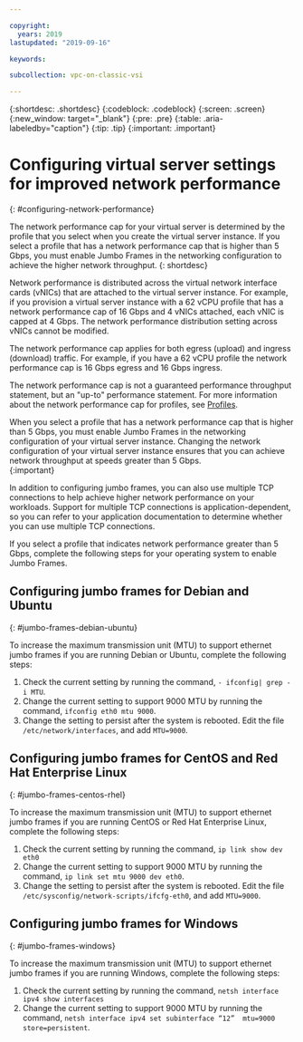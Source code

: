```yaml
---

copyright:
  years: 2019
lastupdated: "2019-09-16"

keywords: 

subcollection: vpc-on-classic-vsi

---
```


{:shortdesc: .shortdesc}
{:codeblock: .codeblock}
{:screen: .screen}
{:new_window: target="_blank"}
{:pre: .pre}
{:table: .aria-labeledby="caption"}
{:tip: .tip}
{:important: .important}

# Configuring virtual server settings for improved network performance
{: #configuring-network-performance}

The network performance cap for your virtual server is determined by the profile that you select when you create the virtual 
server instance. If you select a profile that has a network performance cap that is higher than 5 Gbps, you must enable Jumbo 
Frames in the networking configuration to achieve the higher network throughput.
{: shortdesc}

Network performance is distributed across the virtual network interface cards (vNICs) that are attached to the virtual server 
instance. For example, if you provision a virtual server instance with a 62 vCPU profile that has a network performance cap of 
16 Gbps and 4 vNICs attached, each vNIC is capped at 4 Gbps. The network performance distribution setting across vNICs cannot 
be modified.

The network performance cap applies for both egress (upload) and ingress (download) traffic. For example, if you have a 62 
vCPU profile the network performance cap is 16 Gbps egress and 16 Gbps ingress. 

The network performance cap is not a guaranteed performance throughput statement, but an "up-to" performance statement. For more 
information about the network performance cap for profiles, see [Profiles](/docs/vpc-on-classic-vsi?topic=vpc-on-classic-vsi-profiles).

When you select a profile that has a network performance cap that is higher than 5 Gbps, you must enable Jumbo Frames in the networking configuration of your virtual server instance. Changing the network configuration of your virtual server instance ensures that you can achieve network throughput at speeds greater than 5 Gbps.  
{:important}

In addition to configuring jumbo frames, you can also use multiple TCP connections to help achieve higher network performance on your workloads. Support for multiple TCP connections is application-dependent, so you can refer to your application documentation to determine whether you can use multiple TCP connections.

If you select a profile that indicates network performance greater than 5 Gbps, complete the following steps for your 
operating system to enable Jumbo Frames. 

## Configuring jumbo frames for Debian and Ubuntu
{: #jumbo-frames-debian-ubuntu}

To increase the maximum transmission unit (MTU) to support ethernet jumbo frames if you are running Debian or Ubuntu, complete the following steps:

1. Check the current setting by running the command, `- ifconfig| grep -i MTU`.
2. Change the current setting to support 9000 MTU by running the command, `ifconfig eth0 mtu 9000`.
3. Change the setting to persist after the system is rebooted. Edit the file `/etc/network/interfaces`, and add `MTU=9000`.

## Configuring jumbo frames for CentOS and Red Hat Enterprise Linux
{: #jumbo-frames-centos-rhel}

To increase the maximum transmission unit (MTU) to support ethernet jumbo frames if you are running CentOS or Red Hat Enterprise Linux, complete the following steps:

1. Check the current setting by running the command, `ip link show dev eth0`
2. Change the current setting to support 9000 MTU by running the command, `ip link set mtu 9000 dev eth0`.
3. Change the setting to persist after the system is rebooted. Edit the file `/etc/sysconfig/network-scripts/ifcfg-eth0`,  and add `MTU=9000`.

## Configuring jumbo frames for Windows
{: #jumbo-frames-windows}

To increase the maximum transmission unit (MTU) to support ethernet jumbo frames if you are running Windows, complete the following steps:

1. Check the current setting by running the command, `netsh interface ipv4 show interfaces`
2. Change the current setting to support 9000 MTU by running the command, `netsh interface ipv4 set subinterface “12”  mtu=9000 store=persistent`.
